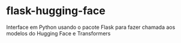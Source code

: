 # flask-hugging-face
Interface em Python usando o pacote Flask para fazer chamada aos modelos do Hugging Face e Transformers
